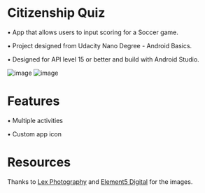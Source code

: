 # Citizenship Quiz

• App that allows users to input scoring for a Soccer game. 

• Project designed from Udacity Nano Degree - Android Basics. 

• Designed for API level 15 or better and build with Android Studio.

![image](https://user-images.githubusercontent.com/48974864/70628801-d2289080-1bf6-11ea-8631-77cec968fc02.PNG) ![image](https://user-images.githubusercontent.com/48974864/70628192-b4a6f700-1bf5-11ea-8bc0-1a0df5ce05a5.PNG)



# Features
• Multiple activities

• Custom app icon

# Resources
Thanks to [Lex Photography](https://www.pexels.com/@lexovertoom) and [Element5 Digital](https://www.pexels.com/@element5) for the images.
